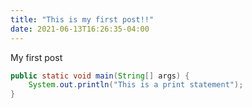 ```yaml
---
title: "This is my first post!!"
date: 2021-06-13T16:26:35-04:00
---
```


My first post

```java
public static void main(String[] args) {
    System.out.println("This is a print statement");
}
```


